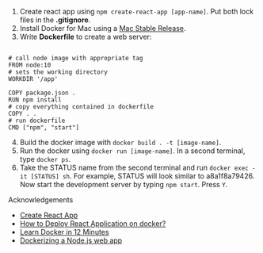 1. Create react app using `npm create-react-app [app-name]`. Put both lock files in the **.gitignore**.
2. Install Docker for Mac using a [Mac Stable Release]( https://docs.docker.com/v17.12/docker-for-mac/install/). 
3. Write **Dockerfile** to create a web server: 

<pre><code>
# call node image with appropriate tag
FROM node:10
# sets the working directory
WORKDIR '/app'

COPY package.json .
RUN npm install
# copy everything contained in dockerfile
COPY . . 
# run dockerfile
CMD ["npm", "start"]
</code></pre>

4. Build the docker image with `docker build . -t [image-name]`.
5. Run the docker using `docker run [image-name]`. In a second terminal, type `docker ps`.
6. Take the STATUS name from the second terminal and run `docker exec -it [STATUS] sh`. For example, STATUS will look similar to a8a1f8a79426. Now start the development server by typing `npm start`. Press `Y`. 



Acknowledgements 
* [Create React App](https://github.com/facebook/create-react-app)
* [How to Deploy React Application on docker?](https://www.youtube.com/watch?v=O3SvhpnSZWY)
* [Learn Docker in 12 Minutes](https://www.youtube.com/watch?v=YFl2mCHdv24)
* [Dockerizing a Node.js web app](https://nodejs.org/de/docs/guides/nodejs-docker-webapp/)

